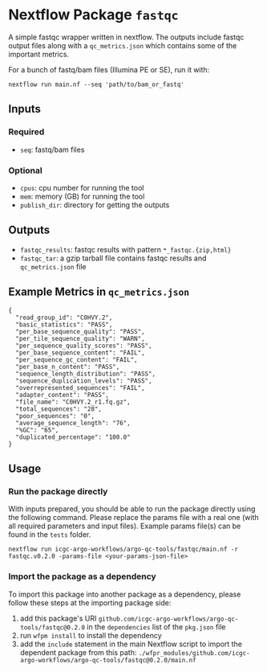 # Nextflow Package `fastqc`
A simple fastqc wrapper written in nextflow. The outputs include fastqc output files along with a `qc_metrics.json` which contains some of the important metrics. 

For a bunch of fastq/bam files (Illumina PE or SE), run it with:
```
nextflow run main.nf --seq 'path/to/bam_or_fastq'
```

## Inputs
### Required
- `seq`: fastq/bam files

### Optional
- `cpus`: cpu number for running the tool
- `mem`: memory (GB) for running the tool
- `publish_dir`: directory for getting the outputs

## Outputs
- `fastqc_results`: fastqc results with pattern `*_fastqc.{zip,html}`
- `fastqc_tar`: a gzip tarball file contains fastqc results and `qc_metrics.json` file

## Example Metrics in `qc_metrics.json`
```
{
  "read_group_id": "C0HVY.2",
  "basic_statistics": "PASS",
  "per_base_sequence_quality": "PASS",
  "per_tile_sequence_quality": "WARN",
  "per_sequence_quality_scores": "PASS",
  "per_base_sequence_content": "FAIL",
  "per_sequence_gc_content": "FAIL",
  "per_base_n_content": "PASS",
  "sequence_length_distribution": "PASS",
  "sequence_duplication_levels": "PASS",
  "overrepresented_sequences": "FAIL",
  "adapter_content": "PASS",
  "file_name": "C0HVY.2_r1.fq.gz",
  "total_sequences": "28",
  "poor_sequences": "0",
  "average_sequence_length": "76",
  "%GC": "65",
  "duplicated_percentage": "100.0"
}

```


## Usage
### Run the package directly

With inputs prepared, you should be able to run the package directly using the following command.
Please replace the params file with a real one (with all required parameters and input files). 
Example params file(s) can be found in the `tests` folder.

```
nextflow run icgc-argo-workflows/argo-qc-tools/fastqc/main.nf -r fastqc.v0.2.0 -params-file <your-params-json-file>
```

### Import the package as a dependency

To import this package into another package as a dependency, please follow these steps at the importing package side:

1. add this package's URI `github.com/icgc-argo-workflows/argo-qc-tools/fastqc@0.2.0` in the `dependencies` list of the `pkg.json` file
2. run `wfpm install` to install the dependency
3. add the `include` statement in the main Nextflow script to import the dependent package from this path: `./wfpr_modules/github.com/icgc-argo-workflows/argo-qc-tools/fastqc@0.2.0/main.nf`
